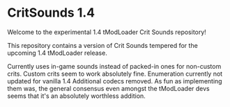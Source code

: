 # CritSounds 1.4
Welcome to the experimental 1.4 tModLoader Crit Sounds repository!

This repository contains a version of Crit Sounds tempered for the upcoming 1.4 tModLoader release.

Currently uses in-game sounds instead of packed-in ones for non-custom crits.
Custom crits seem to work absolutely fine.
Enumeration currently not updated for vanilla 1.4
Additional codecs removed. As fun as implementing them was, the general consensus even amongst the tModLoader devs seems that it's an absolutely worthless addition.

